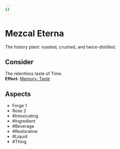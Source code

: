 ```yaml
---
{}
---
```

# Mezcal Eterna
The history plant: roasted, crushed, and twice-distilled.
## Consider
The relentless taste of Time.<br>**Effect:** [Memory: Taste](https://uadaf.theevilroot.xyz/rowenarium/element/mem.Taste)
## Aspects
- Forge 1
- Rose 2
- #Intoxicating
- #Ingredient
- #Beverage
- #Restorative
- #Liquid
- #Thing